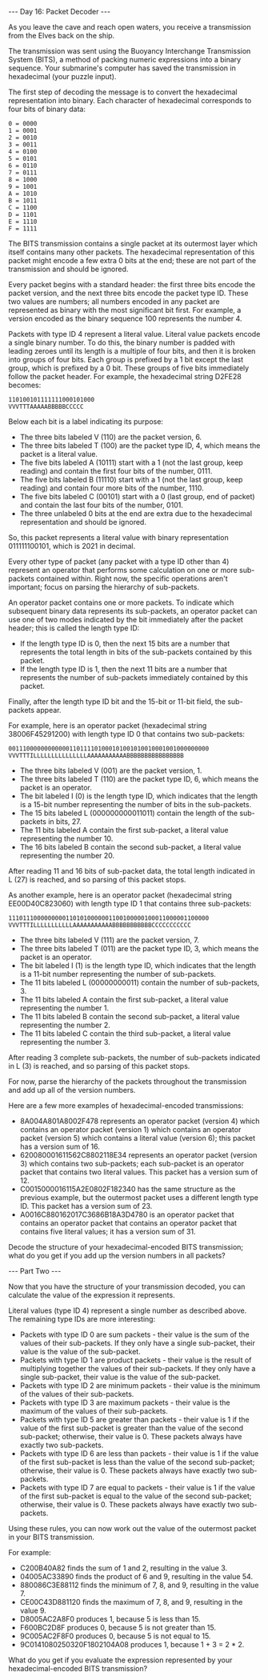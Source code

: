 --- Day 16: Packet Decoder ---

As you leave the cave and reach open waters, you receive a transmission from
the Elves back on the ship.

The transmission was sent using the Buoyancy Interchange Transmission System
(BITS), a method of packing numeric expressions into a binary sequence. Your
submarine's computer has saved the transmission in hexadecimal (your puzzle
input).

The first step of decoding the message is to convert the hexadecimal
representation into binary. Each character of hexadecimal corresponds to four
bits of binary data:

```
0 = 0000
1 = 0001
2 = 0010
3 = 0011
4 = 0100
5 = 0101
6 = 0110
7 = 0111
8 = 1000
9 = 1001
A = 1010
B = 1011
C = 1100
D = 1101
E = 1110
F = 1111
```

The BITS transmission contains a single packet at its outermost layer which
itself contains many other packets. The hexadecimal representation of this
packet might encode a few extra 0 bits at the end; these are not part of the
transmission and should be ignored.

Every packet begins with a standard header: the first three bits encode the
packet version, and the next three bits encode the packet type ID. These two
values are numbers; all numbers encoded in any packet are represented as binary
with the most significant bit first. For example, a version encoded as the
binary sequence 100 represents the number 4.

Packets with type ID 4 represent a literal value. Literal value packets encode
a single binary number. To do this, the binary number is padded with leading
zeroes until its length is a multiple of four bits, and then it is broken into
groups of four bits. Each group is prefixed by a 1 bit except the last group,
which is prefixed by a 0 bit. These groups of five bits immediately follow the
packet header. For example, the hexadecimal string D2FE28 becomes:

```
110100101111111000101000
VVVTTTAAAAABBBBBCCCCC
```

Below each bit is a label indicating its purpose:

* The three bits labeled V (110) are the packet version, 6.
* The three bits labeled T (100) are the packet type ID, 4, which means the
	packet is a literal value.
* The five bits labeled A (10111) start with a 1 (not the last group, keep
	reading) and contain the first four bits of the number, 0111.
* The five bits labeled B (11110) start with a 1 (not the last group, keep
	reading) and contain four more bits of the number, 1110.
* The five bits labeled C (00101) start with a 0 (last group, end of packet)
	and contain the last four bits of the number, 0101.
* The three unlabeled 0 bits at the end are extra due to the hexadecimal
	representation and should be ignored.

So, this packet represents a literal value with binary representation
011111100101, which is 2021 in decimal.

Every other type of packet (any packet with a type ID other than 4) represent
an operator that performs some calculation on one or more sub-packets contained
within. Right now, the specific operations aren't important; focus on parsing
the hierarchy of sub-packets.

An operator packet contains one or more packets. To indicate which subsequent
binary data represents its sub-packets, an operator packet can use one of two
modes indicated by the bit immediately after the packet header; this is called
the length type ID:

* If the length type ID is 0, then the next 15 bits are a number that
	represents the total length in bits of the sub-packets contained by this
	packet.
* If the length type ID is 1, then the next 11 bits are a number that
	represents the number of sub-packets immediately contained by this packet.

Finally, after the length type ID bit and the 15-bit or 11-bit field, the
sub-packets appear.

For example, here is an operator packet (hexadecimal string 38006F45291200)
with length type ID 0 that contains two sub-packets:

```
00111000000000000110111101000101001010010001001000000000
VVVTTTILLLLLLLLLLLLLLLAAAAAAAAAAABBBBBBBBBBBBBBBB
```

* The three bits labeled V (001) are the packet version, 1.
* The three bits labeled T (110) are the packet type ID, 6, which means the
	packet is an operator.
* The bit labeled I (0) is the length type ID, which indicates that the length
	is a 15-bit number representing the number of bits in the sub-packets.
* The 15 bits labeled L (000000000011011) contain the length of the sub-packets
	in bits, 27.
* The 11 bits labeled A contain the first sub-packet, a literal value
	representing the number 10.
* The 16 bits labeled B contain the second sub-packet, a literal value
	representing the number 20.

After reading 11 and 16 bits of sub-packet data, the total length indicated in
L (27) is reached, and so parsing of this packet stops.

As another example, here is an operator packet (hexadecimal string
EE00D40C823060) with length type ID 1 that contains three sub-packets:

```
11101110000000001101010000001100100000100011000001100000
VVVTTTILLLLLLLLLLLAAAAAAAAAAABBBBBBBBBBBCCCCCCCCCCC
```

* The three bits labeled V (111) are the packet version, 7.
* The three bits labeled T (011) are the packet type ID, 3, which means the
	packet is an operator.
* The bit labeled I (1) is the length type ID, which indicates that the length
	is a 11-bit number representing the number of sub-packets.
* The 11 bits labeled L (00000000011) contain the number of sub-packets, 3.
* The 11 bits labeled A contain the first sub-packet, a literal value
	representing the number 1.
* The 11 bits labeled B contain the second sub-packet, a literal value
	representing the number 2.
* The 11 bits labeled C contain the third sub-packet, a literal value
	representing the number 3.

After reading 3 complete sub-packets, the number of sub-packets indicated in L
(3) is reached, and so parsing of this packet stops.

For now, parse the hierarchy of the packets throughout the transmission and add
up all of the version numbers.

Here are a few more examples of hexadecimal-encoded transmissions:

* 8A004A801A8002F478 represents an operator packet (version 4) which contains
	an operator packet (version 1) which contains an operator packet (version 5)
	which contains a literal value (version 6); this packet has a version sum of
	16.
* 620080001611562C8802118E34 represents an operator packet (version 3) which
	contains two sub-packets; each sub-packet is an operator packet that contains
	two literal values. This packet has a version sum of 12.
* C0015000016115A2E0802F182340 has the same structure as the previous example,
	but the outermost packet uses a different length type ID. This packet has a
	version sum of 23.
* A0016C880162017C3686B18A3D4780 is an operator packet that contains an
	operator packet that contains an operator packet that contains five literal
	values; it has a version sum of 31.

Decode the structure of your hexadecimal-encoded BITS transmission; what do you
get if you add up the version numbers in all packets?

--- Part Two ---

Now that you have the structure of your transmission decoded, you can calculate
the value of the expression it represents.

Literal values (type ID 4) represent a single number as described above. The
remaining type IDs are more interesting:

* Packets with type ID 0 are sum packets - their value is the sum of the values
	of their sub-packets. If they only have a single sub-packet, their value is
	the value of the sub-packet.
* Packets with type ID 1 are product packets - their value is the result of
	multiplying together the values of their sub-packets. If they only have a
	single sub-packet, their value is the value of the sub-packet.
* Packets with type ID 2 are minimum packets - their value is the minimum of
	the values of their sub-packets.
* Packets with type ID 3 are maximum packets - their value is the maximum of
	the values of their sub-packets.
* Packets with type ID 5 are greater than packets - their value is 1 if the
	value of the first sub-packet is greater than the value of the second
	sub-packet; otherwise, their value is 0. These packets always have exactly
	two sub-packets.
* Packets with type ID 6 are less than packets - their value is 1 if the value
	of the first sub-packet is less than the value of the second sub-packet;
	otherwise, their value is 0. These packets always have exactly two
	sub-packets.
* Packets with type ID 7 are equal to packets - their value is 1 if the value
	of the first sub-packet is equal to the value of the second sub-packet;
	otherwise, their value is 0. These packets always have exactly two
	sub-packets.

Using these rules, you can now work out the value of the outermost packet in
your BITS transmission.

For example:

* C200B40A82 finds the sum of 1 and 2, resulting in the value 3.
* 04005AC33890 finds the product of 6 and 9, resulting in the value 54.
* 880086C3E88112 finds the minimum of 7, 8, and 9, resulting in the value 7.
* CE00C43D881120 finds the maximum of 7, 8, and 9, resulting in the value 9.
* D8005AC2A8F0 produces 1, because 5 is less than 15.
* F600BC2D8F produces 0, because 5 is not greater than 15.
* 9C005AC2F8F0 produces 0, because 5 is not equal to 15.
* 9C0141080250320F1802104A08 produces 1, because 1 + 3 = 2 * 2.

What do you get if you evaluate the expression represented by your
hexadecimal-encoded BITS transmission?
